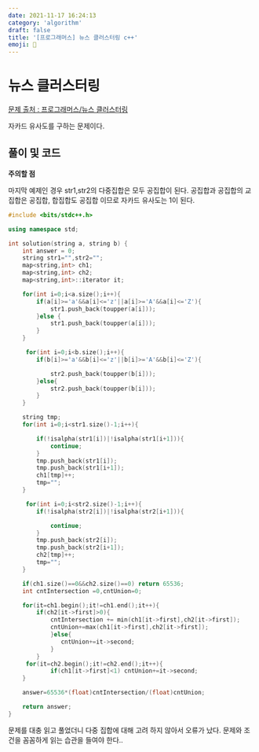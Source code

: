 ```yaml
---
date: 2021-11-17 16:24:13
category: 'algorithm'
draft: false
title: '[프로그래머스] 뉴스 클러스터링 c++'
emoji: 📰
---
```


# 뉴스 클러스터링

[문제 출처 : 프로그래머스/뉴스 클러스터링](https://programmers.co.kr/learn/courses/30/lessons/17677)

자카드 유사도를 구하는 문제이다.

## 풀이 및 코드

**주의할 점**

마지막 예제인 경우 str1,str2의 다중집합은 모두 공집합이 된다.
공집합과 공집합의 교집합은 공집합, 합집합도 공집합 이므로 자카드 유사도는 1이 된다.

```cpp
#include <bits/stdc++.h>

using namespace std;

int solution(string a, string b) {
    int answer = 0;
    string str1="",str2="";
    map<string,int> ch1;
    map<string,int> ch2;
    map<string,int>::iterator it;

    for(int i=0;i<a.size();i++){
        if(a[i]>='a'&&a[i]<='z'||a[i]>='A'&&a[i]<='Z'){
            str1.push_back(toupper(a[i]));
        }else {
            str1.push_back(toupper(a[i]));
        }
    }

     for(int i=0;i<b.size();i++){
        if(b[i]>='a'&&b[i]<='z'||b[i]>='A'&&b[i]<='Z'){

            str2.push_back(toupper(b[i]));
        }else{
            str2.push_back(toupper(b[i]));
        }
    }

    string tmp;
    for(int i=0;i<str1.size()-1;i++){

        if(!isalpha(str1[i])|!isalpha(str1[i+1])){
            continue;
        }
        tmp.push_back(str1[i]);
        tmp.push_back(str1[i+1]);
        ch1[tmp]++;
        tmp="";
    }

     for(int i=0;i<str2.size()-1;i++){
        if(!isalpha(str2[i])|!isalpha(str2[i+1])){

            continue;
        }
        tmp.push_back(str2[i]);
        tmp.push_back(str2[i+1]);
        ch2[tmp]++;
        tmp="";
    }

    if(ch1.size()==0&&ch2.size()==0) return 65536;
    int cntIntersection =0,cntUnion=0;

    for(it=ch1.begin();it!=ch1.end();it++){
        if(ch2[it->first]>0){
            cntIntersection += min(ch1[it->first],ch2[it->first]);
            cntUnion+=max(ch1[it->first],ch2[it->first]);
            }else{
               cntUnion+=it->second;
            }
        }
     for(it=ch2.begin();it!=ch2.end();it++){
            if(ch1[it->first]<1) cntUnion+=it->second;
    }

    answer=65536*(float)cntIntersection/(float)cntUnion;

    return answer;
}
```

문제를 대충 읽고 풀었더니 다중 집합에 대해 고려 하지 않아서 오류가 났다.
문제와 조건을 꼼꼼하게 읽는 습관을 들여야 한다..
